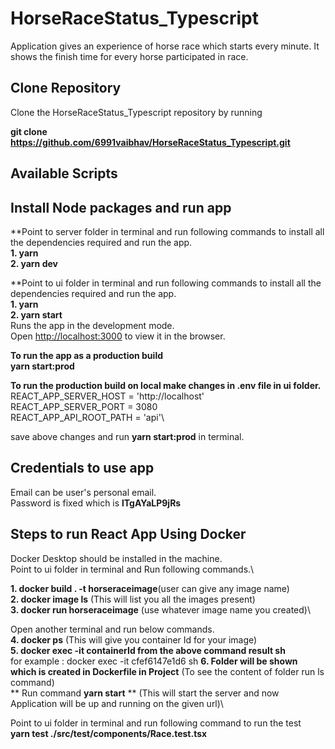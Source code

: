 
# HorseRaceStatus_Typescript
Application gives an experience of horse race which starts every minute. It shows the finish time for every horse participated in race.

## Clone Repository
Clone the HorseRaceStatus_Typescript repository by running 

**git clone https://github.com/6991vaibhav/HorseRaceStatus_Typescript.git**

## Available Scripts
## Install Node packages and run app
**Point to server folder in terminal and run following commands to install all the dependencies required and run the app.\
**1. yarn**\
**2. yarn dev**

**Point to ui folder in terminal and run following commands to install all the dependencies required and run the app.\
**1. yarn**\
**2. yarn start**\
Runs the app in the development mode.\
Open [http://localhost:3000](http://localhost:3000) to view it in the browser.

**To run the app as a production build**\
**yarn start:prod**

**To run the production build on local make changes in .env file in ui folder.**\
REACT_APP_SERVER_HOST = 'http://localhost'\
REACT_APP_SERVER_PORT = 3080\
REACT_APP_API_ROOT_PATH = 'api'\

save above changes and run **yarn start:prod** in terminal.

## Credentials to use app
Email can be user's personal email.\
Password is fixed which is **lTgAYaLP9jRs**

## Steps to run React App Using Docker

Docker Desktop should be installed in the machine.\
Point to ui folder in terminal and Run following commands.\

**1. docker build . -t horseraceimage**(user can give any image name)\
**2. docker image ls** (This will list you all the images present)\
**3. docker run horseraceimage** (use whatever image name you created)\

Open another terminal and run below commands.\
**4. docker ps** (This will give you container Id for your image)\
**5. docker exec -it __containerId from the above command result__ sh**\
for example : docker exec -it cfef6147e1d6 sh
**6. Folder will be shown which is created in Dockerfile in Project** (To see the content of folder run ls command)\
** Run command __yarn start__ ** (This will start the server and now Application will be up and running on the given url)\

 Point to ui folder in terminal and run following command to run the test\
**yarn test ./src/__test__/components/Race.test.tsx**
